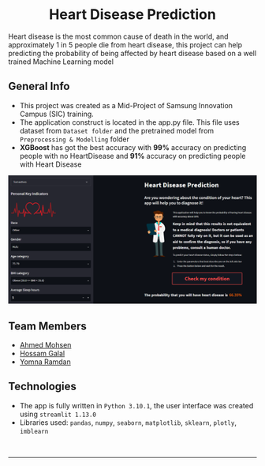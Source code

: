 # <div align="center">Heart Disease Prediction</div>  
  

Heart disease is the most common cause of death in the world, and approximately 1 in 5 people die from heart disease, this project can help predicting the probability of being affected by heart disease based on a well trained Machine Learning model  
  

## General Info  
- This project was created as a Mid-Project of Samsung Innovation Campus (SIC) training.
- The application construct is located in the app.py file. This file uses dataset from `Dataset folder` and the pretrained model from `Preprocessing & Modelling` folder
- **XGBoost** has got the best accuracy with **99%** accuracy on predicting people with no HeartDisease and **91%** accuracy on predicting people with Heart Disease  
  

![](images/app_img.png)  
  

## Team Members  
- [Ahmed Mohsen](https://github.com/PrinceEGY)
- [Hossam Galal](https://github.com/HossamGalal68)
- [Yomna Ramdan](https://github.com/Yomna-Ramadan)  

## Technologies  
- The app is fully written in `Python 3.10.1`, the user interface was created using `streamlit 1.13.0`
- Libraries used: `pandas`, `numpy`, `seaborn`, `matplotlib`, `sklearn`, `plotly`, `imblearn`  

<br />

----
